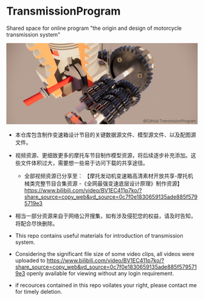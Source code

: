 # TransmissionProgram
Shared space for online program "the origin and design of motorcycle transmission system"

<img src="cover-image.jpeg"/>

- 本仓库包含制作变速箱设计节目的关键数据源文件、模型源文件、以及配图源文件。
- 视频资源、更细致更多的摩托车节目制作模型资源，将后续逐步补充添加。这些文件体积过大，需要想一些易于访问下载的共享途径。
    - 全部视频资源已分享至： 【摩托发动机变速箱高清素材开放共享-摩托机械类完整节目合集资源 -《全网最强变速底层设计原理》制作资源】 https://www.bilibili.com/video/BV1EC411p7ko/?share_source=copy_web&vd_source=0c7f0e1830659135ade885f5795719e3
- 相当一部分资源来自于网络公开搜集，如有涉及侵犯您的权益，请及时告知，将配合尽快删除。




- This repo contains useful materials for introduction of transmission system.
- Considering the significant file size of some video clips, all videos were uploaded to https://www.bilibili.com/video/BV1EC411p7ko/?share_source=copy_web&vd_source=0c7f0e1830659135ade885f5795719e3 openly available for viewing without any login requirement.
- if recources contained in this repo voilates your right, please contact me for timely deletion. 